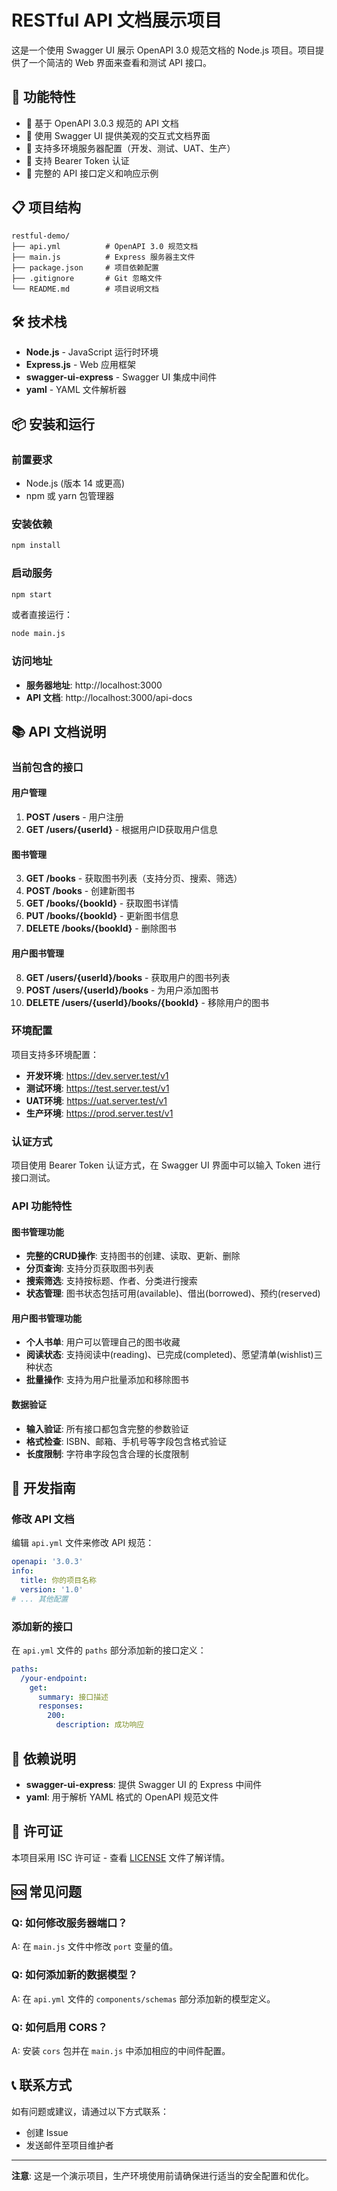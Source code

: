 # RESTful API 文档展示项目

这是一个使用 Swagger UI 展示 OpenAPI 3.0 规范文档的 Node.js 项目。项目提供了一个简洁的 Web 界面来查看和测试 API 接口。

## 🚀 功能特性

- 📖 基于 OpenAPI 3.0.3 规范的 API 文档
- 🎨 使用 Swagger UI 提供美观的交互式文档界面
- 🔧 支持多环境服务器配置（开发、测试、UAT、生产）
- 🔐 支持 Bearer Token 认证
- 📝 完整的 API 接口定义和响应示例

## 📋 项目结构

```
restful-demo/
├── api.yml          # OpenAPI 3.0 规范文档
├── main.js          # Express 服务器主文件
├── package.json     # 项目依赖配置
├── .gitignore       # Git 忽略文件
└── README.md        # 项目说明文档
```

## 🛠️ 技术栈

- **Node.js** - JavaScript 运行时环境
- **Express.js** - Web 应用框架
- **swagger-ui-express** - Swagger UI 集成中间件
- **yaml** - YAML 文件解析器

## 📦 安装和运行

### 前置要求

- Node.js (版本 14 或更高)
- npm 或 yarn 包管理器

### 安装依赖

```bash
npm install
```

### 启动服务

```bash
npm start
```

或者直接运行：

```bash
node main.js
```

### 访问地址

- **服务器地址**: http://localhost:3000
- **API 文档**: http://localhost:3000/api-docs

## 📚 API 文档说明

### 当前包含的接口

#### 用户管理
1. **POST /users** - 用户注册
2. **GET /users/{userId}** - 根据用户ID获取用户信息

#### 图书管理
3. **GET /books** - 获取图书列表（支持分页、搜索、筛选）
4. **POST /books** - 创建新图书
5. **GET /books/{bookId}** - 获取图书详情
6. **PUT /books/{bookId}** - 更新图书信息
7. **DELETE /books/{bookId}** - 删除图书

#### 用户图书管理
8. **GET /users/{userId}/books** - 获取用户的图书列表
9. **POST /users/{userId}/books** - 为用户添加图书
10. **DELETE /users/{userId}/books/{bookId}** - 移除用户的图书

### 环境配置

项目支持多环境配置：

- **开发环境**: https://dev.server.test/v1
- **测试环境**: https://test.server.test/v1
- **UAT环境**: https://uat.server.test/v1
- **生产环境**: https://prod.server.test/v1

### 认证方式

项目使用 Bearer Token 认证方式，在 Swagger UI 界面中可以输入 Token 进行接口测试。

### API 功能特性

#### 图书管理功能
- **完整的CRUD操作**: 支持图书的创建、读取、更新、删除
- **分页查询**: 支持分页获取图书列表
- **搜索筛选**: 支持按标题、作者、分类进行搜索
- **状态管理**: 图书状态包括可用(available)、借出(borrowed)、预约(reserved)

#### 用户图书管理功能
- **个人书单**: 用户可以管理自己的图书收藏
- **阅读状态**: 支持阅读中(reading)、已完成(completed)、愿望清单(wishlist)三种状态
- **批量操作**: 支持为用户批量添加和移除图书

#### 数据验证
- **输入验证**: 所有接口都包含完整的参数验证
- **格式检查**: ISBN、邮箱、手机号等字段包含格式验证
- **长度限制**: 字符串字段包含合理的长度限制

## 🔧 开发指南

### 修改 API 文档

编辑 `api.yml` 文件来修改 API 规范：

```yaml
openapi: '3.0.3'
info:
  title: 你的项目名称
  version: '1.0'
# ... 其他配置
```

### 添加新的接口

在 `api.yml` 文件的 `paths` 部分添加新的接口定义：

```yaml
paths:
  /your-endpoint:
    get:
      summary: 接口描述
      responses:
        200:
          description: 成功响应
```

## 📝 依赖说明

- **swagger-ui-express**: 提供 Swagger UI 的 Express 中间件
- **yaml**: 用于解析 YAML 格式的 OpenAPI 规范文件



## 📄 许可证

本项目采用 ISC 许可证 - 查看 [LICENSE](LICENSE) 文件了解详情。

## 🆘 常见问题

### Q: 如何修改服务器端口？
A: 在 `main.js` 文件中修改 `port` 变量的值。

### Q: 如何添加新的数据模型？
A: 在 `api.yml` 文件的 `components/schemas` 部分添加新的模型定义。

### Q: 如何启用 CORS？
A: 安装 `cors` 包并在 `main.js` 中添加相应的中间件配置。

## 📞 联系方式

如有问题或建议，请通过以下方式联系：

- 创建 Issue
- 发送邮件至项目维护者

---

**注意**: 这是一个演示项目，生产环境使用前请确保进行适当的安全配置和优化。 